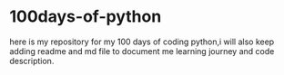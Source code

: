 # 100days-of-python
here is my repository for my 100 days of coding python,i will also keep adding readme and md file to document me learning journey and code description.
